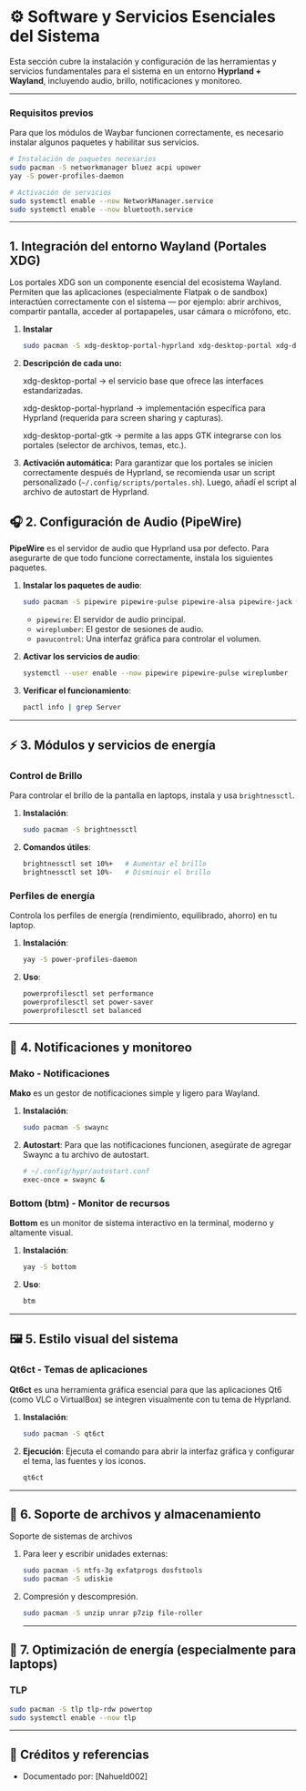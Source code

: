 # ⚙️ Software y Servicios Esenciales del Sistema

Esta sección cubre la instalación y configuración de las herramientas y servicios fundamentales para el sistema en un entorno **Hyprland + Wayland**, incluyendo audio, brillo, notificaciones y monitoreo.

---

### Requisitos previos

Para que los módulos de Waybar funcionen correctamente, es necesario instalar algunos paquetes y habilitar sus servicios.

```bash
# Instalación de paquetes necesarios
sudo pacman -S networkmanager bluez acpi upower
yay -S power-profiles-daemon

# Activación de servicios
sudo systemctl enable --now NetworkManager.service
sudo systemctl enable --now bluetooth.service
```

-----
## 1. Integración del entorno Wayland (Portales XDG)

Los portales XDG son un componente esencial del ecosistema Wayland.
Permiten que las aplicaciones (especialmente Flatpak o de sandbox) interactúen correctamente con el sistema — por ejemplo: abrir archivos, compartir pantalla, acceder al portapapeles, usar cámara o micrófono, etc.

1.  **Instalar**
    ```bash
    sudo pacman -S xdg-desktop-portal-hyprland xdg-desktop-portal xdg-desktop-portal-gtk
    ```
2. **Descripción de cada uno:**

    xdg-desktop-portal → el servicio base que ofrece las interfaces estandarizadas.

    xdg-desktop-portal-hyprland → implementación específica para Hyprland (requerida para screen sharing y capturas).

    xdg-desktop-portal-gtk → permite a las apps GTK integrarse con los portales (selector de archivos, temas, etc.).

3. **Activación automática:**
    Para garantizar que los portales se inicien correctamente después de Hyprland, se recomienda usar un script personalizado (`~/.config/scripts/portales.sh`).
    Luego, añadí el script al archivo de autostart de Hyprland.

## 🎧 2. Configuración de Audio (PipeWire)

**PipeWire** es el servidor de audio que Hyprland usa por defecto. Para asegurarte de que todo funcione correctamente, instala los siguientes paquetes.

1.  **Instalar los paquetes de audio**:

    ```bash
    sudo pacman -S pipewire pipewire-pulse pipewire-alsa pipewire-jack wireplumber bluez bluez-utils pavucontrol
    ```

      * `pipewire`: El servidor de audio principal.
      * `wireplumber`: El gestor de sesiones de audio.
      * `pavucontrol`: Una interfaz gráfica para controlar el volumen.

2.  **Activar los servicios de audio**:

    ```bash
    systemctl --user enable --now pipewire pipewire-pulse wireplumber
    ```

3.  **Verificar el funcionamiento**:

    ```bash
    pactl info | grep Server
    ```

-----

## ⚡ 3. Módulos y servicios de energía

### **Control de Brillo**

Para controlar el brillo de la pantalla en laptops, instala y usa `brightnessctl`.

1.  **Instalación**:
    ```bash
    sudo pacman -S brightnessctl
    ```
2.  **Comandos útiles**:
    ```bash
    brightnessctl set 10%+   # Aumentar el brillo
    brightnessctl set 10%-   # Disminuir el brillo
    ```

### **Perfiles de energía**

Controla los perfiles de energía (rendimiento, equilibrado, ahorro) en tu laptop.

1.  **Instalación**:
    ```bash
    yay -S power-profiles-daemon
    ```
2.  **Uso**:
    ```bash
    powerprofilesctl set performance
    powerprofilesctl set power-saver
    powerprofilesctl set balanced
    ```

-----

## 🔔 4. Notificaciones y monitoreo

### **Mako - Notificaciones**

**Mako** es un gestor de notificaciones simple y ligero para Wayland.

1.  **Instalación**:
    ```bash
    sudo pacman -S swaync
    ```
2.  **Autostart**:
    Para que las notificaciones funcionen, asegúrate de agregar Swaync a tu archivo de autostart.
    ```bash
    # ~/.config/hypr/autostart.conf
    exec-once = swaync &
    ```

### **Bottom (btm) - Monitor de recursos**

**Bottom** es un monitor de sistema interactivo en la terminal, moderno y altamente visual.

1.  **Instalación**:
    ```bash
    yay -S bottom
    ```
2.  **Uso**:
    ```bash
    btm
    ```

-----

## 🖼️ 5. Estilo visual del sistema

### **Qt6ct - Temas de aplicaciones**

**Qt6ct** es una herramienta gráfica esencial para que las aplicaciones Qt6 (como VLC o VirtualBox) se integren visualmente con tu tema de Hyprland.

1.  **Instalación**:
    ```bash
    sudo pacman -S qt6ct
    ```
2.  **Ejecución**:
    Ejecuta el comando para abrir la interfaz gráfica y configurar el tema, las fuentes y los iconos.
    ```bash
    qt6ct
    ```

---

## 💾 6. Soporte de archivos y almacenamiento
Soporte de sistemas de archivos

1. Para leer y escribir unidades externas:

    ```bash
    sudo pacman -S ntfs-3g exfatprogs dosfstools
    sudo pacman -S udiskie
    ```

2. Compresión y descompresión. 

    ```bash
    sudo pacman -S unzip unrar p7zip file-roller
    ```
    ---
## 🔋 7. Optimización de energía (especialmente para laptops)
### TLP
```bash
sudo pacman -S tlp tlp-rdw powertop
sudo systemctl enable --now tlp
```

---
## 📁 Créditos y referencias

* Documentado por: \[Nahueld002]